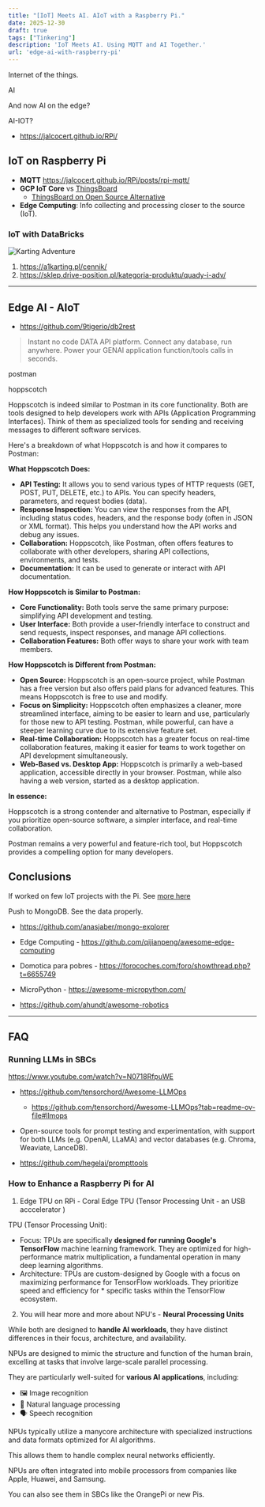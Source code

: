 ```yaml
---
title: "[IoT] Meets AI. AIoT with a Raspberry Pi."
date: 2025-12-30
draft: true
tags: ["Tinkering"]
description: 'IoT Meets AI. Using MQTT and AI Together.'
url: 'edge-ai-with-raspberry-pi'
---
```


Internet of the things.

AI

And now AI on the edge?

AI-IOT?

* https://jalcocert.github.io/RPi/

## IoT on Raspberry Pi

- **MQTT** https://jalcocert.github.io/RPi/posts/rpi-mqtt/
- **GCP IoT Core** vs [ThingsBoard](https://thingsboard.io/)
  - [ThingsBoard on Open Source Alternative](https://www.opensourcealternative.to/project/ThingsBoard)
- **Edge Computing**: Info collecting and processing closer to the source (IoT).

<!-- 
Expertise:
    MQTT
    CAN Bus
    Sensors: ESP32…
    https://esp32io.com/tutorials/esp32-gps
-->


### IoT with DataBricks

![Karting Adventure](/blog_img/dev/databricks-mongo.JPG)

1. https://a1karting.pl/cennik/
2. https://sklep.drive-position.pl/kategoria-produktu/quady-i-adv/




---

## Edge AI - AIoT

* https://github.com/9tigerio/db2rest

> Instant no code DATA API platform. Connect any database, run anywhere. Power your GENAI application function/tools calls in seconds.

postman

hoppscotch

Hoppscotch is indeed similar to Postman in its core functionality.  Both are tools designed to help developers work with APIs (Application Programming Interfaces).  Think of them as specialized tools for sending and receiving messages to different software services.

Here's a breakdown of what Hoppscotch is and how it compares to Postman:

**What Hoppscotch Does:**

* **API Testing:**  It allows you to send various types of HTTP requests (GET, POST, PUT, DELETE, etc.) to APIs.  You can specify headers, parameters, and request bodies (data).
* **Response Inspection:**  You can view the responses from the API, including status codes, headers, and the response body (often in JSON or XML format). This helps you understand how the API works and debug any issues.
* **Collaboration:** Hoppscotch, like Postman, often offers features to collaborate with other developers, sharing API collections, environments, and tests.
* **Documentation:**  It can be used to generate or interact with API documentation.

**How Hoppscotch is Similar to Postman:**

* **Core Functionality:**  Both tools serve the same primary purpose: simplifying API development and testing.
* **User Interface:**  Both provide a user-friendly interface to construct and send requests, inspect responses, and manage API collections.
* **Collaboration Features:**  Both offer ways to share your work with team members.

**How Hoppscotch is Different from Postman:**

* **Open Source:** Hoppscotch is an open-source project, while Postman has a free version but also offers paid plans for advanced features.  This means Hoppscotch is free to use and modify.
* **Focus on Simplicity:** Hoppscotch often emphasizes a cleaner, more streamlined interface, aiming to be easier to learn and use, particularly for those new to API testing.  Postman, while powerful, can have a steeper learning curve due to its extensive feature set.
* **Real-time Collaboration:** Hoppscotch has a greater focus on real-time collaboration features, making it easier for teams to work together on API development simultaneously.
* **Web-Based vs. Desktop App:** Hoppscotch is primarily a web-based application, accessible directly in your browser.  Postman, while also having a web version, started as a desktop application.

**In essence:**

Hoppscotch is a strong contender and alternative to Postman, especially if you prioritize open-source software, a simpler interface, and real-time collaboration.  

Postman remains a very powerful and feature-rich tool, but Hoppscotch provides a compelling option for many developers.



## Conclusions


If worked on few IoT projects with the Pi. See [more here](https://jalcocert.github.io/RPi/categories/iot-data-analytics/)

Push to MongoDB. See the data properly.

* https://github.com/anasjaber/mongo-explorer

* Edge Computing - https://github.com/qijianpeng/awesome-edge-computing
* Domotica para pobres - https://forocoches.com/foro/showthread.php?t=6655749

* MicroPython - https://awesome-micropython.com/

* https://github.com/ahundt/awesome-robotics

---

## FAQ

### Running LLMs in SBCs


https://www.youtube.com/watch?v=N0718RfpuWE

* https://github.com/tensorchord/Awesome-LLMOps
    * https://github.com/tensorchord/Awesome-LLMOps?tab=readme-ov-file#llmops


* Open-source tools for prompt testing and experimentation, with support for both LLMs (e.g. OpenAI, LLaMA) and vector databases (e.g. Chroma, Weaviate, LanceDB).

* https://github.com/hegelai/prompttools

### How to Enhance a Raspberry Pi for AI

1.  Edge TPU on RPi - Coral Edge TPU (Tensor Processing Unit - an USB acccelerator )

TPU (Tensor Processing Unit):

* Focus: TPUs are specifically **designed for running Google's TensorFlow** machine learning framework. They are optimized for high-performance matrix multiplication, a fundamental operation in many deep learning algorithms.
* Architecture: TPUs are custom-designed by Google with a focus on maximizing performance for TensorFlow workloads. They prioritize speed and efficiency for * specific tasks within the TensorFlow ecosystem.

2. You will hear more and more about NPU's - **Neural Processing Units**

While both are designed to **handle AI workloads**, they have distinct differences in their focus, architecture, and availability.

NPUs are designed to mimic the structure and function of the human brain, excelling at tasks that involve large-scale parallel processing.

They are particularly well-suited for **various AI applications**, including:

- 🖼️ Image recognition
- 💬 Natural language processing
- 🗣️ Speech recognition


NPUs typically utilize a manycore architecture with specialized instructions and data formats optimized for AI algorithms. 

This allows them to handle complex neural networks efficiently.

NPUs are often integrated into mobile processors from companies like Apple, Huawei, and Samsung. 

You can also see them in SBCs like the OrangePi or new Pis.